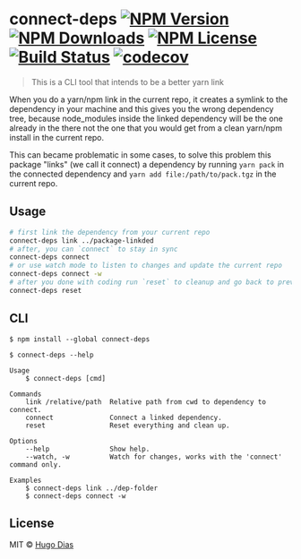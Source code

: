 # connect-deps [![NPM Version](https://img.shields.io/npm/v/connect-deps.svg)](https://www.npmjs.com/package/connect-deps) [![NPM Downloads](https://img.shields.io/npm/dt/connect-deps.svg)](https://www.npmjs.com/package/connect-deps) [![NPM License](https://img.shields.io/npm/l/connect-deps.svg)](https://www.npmjs.com/package/connect-deps) [![Build Status](https://travis-ci.org/hugomrdias/connect-deps.svg?branch=master)](https://travis-ci.org/hugomrdias/connect-deps) [![codecov](https://codecov.io/gh/hugomrdias/connect-deps/badge.svg?branch=master)](https://codecov.io/gh/hugomrdias/connect-deps?branch=master)

> This is a CLI tool that intends to be a better yarn link

When you do a yarn/npm link in the current repo, it creates a symlink to the dependency in your machine and this gives you the wrong dependency tree, because node_modules inside the linked dependency will be the one already in the there not the one that you would get from a clean yarn/npm install in the current repo.   

This can became problematic in some cases, to solve this problem this package "links" (we call it connect) a dependency by running `yarn pack` in the connected dependency and `yarn add file:/path/to/pack.tgz` in the current repo.


## Usage

```bash
# first link the dependency from your current repo
connect-deps link ../package-linkded
# after, you can `connect` to stay in sync
connect-deps connect
# or use watch mode to listen to changes and update the current repo
connect-deps connect -w
# after you done with coding run `reset` to cleanup and go back to previous versions
connect-deps reset

```


## CLI

```
$ npm install --global connect-deps
```

```
$ connect-deps --help

Usage
    $ connect-deps [cmd]

Commands
    link /relative/path  Relative path from cwd to dependency to connect.
    connect              Connect a linked dependency.
    reset                Reset everything and clean up.

Options
    --help               Show help.
    --watch, -w          Watch for changes, works with the 'connect' command only.

Examples
    $ connect-deps link ../dep-folder
    $ connect-deps connect -w
```


## License

MIT © [Hugo Dias](http://hugodias.me)
